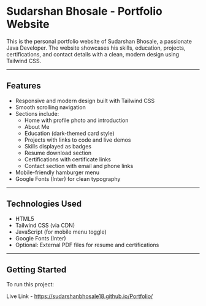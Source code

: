 # Sudarshan Bhosale - Portfolio Website

This is the personal portfolio website of Sudarshan Bhosale, a passionate Java Developer. The website showcases his skills, education, projects, certifications, and contact details with a clean, modern design using Tailwind CSS.

---


## Features

- Responsive and modern design built with Tailwind CSS
- Smooth scrolling navigation
- Sections include:
  - Home with profile photo and introduction
  - About Me
  - Education (dark-themed card style)
  - Projects with links to code and live demos
  - Skills displayed as badges
  - Resume download section
  - Certifications with certificate links
  - Contact section with email and phone links
- Mobile-friendly hamburger menu
- Google Fonts (Inter) for clean typography

---

## Technologies Used

- HTML5
- Tailwind CSS (via CDN)
- JavaScript (for mobile menu toggle)
- Google Fonts (Inter)
- Optional: External PDF files for resume and certifications

---

## Getting Started

To run this project:

Live Link -  https://sudarshanbhosale18.github.io/Portfolio/

